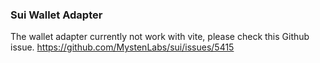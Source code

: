 ### Sui Wallet Adapter

The wallet adapter currently not work with vite, please check this Github issue.
https://github.com/MystenLabs/sui/issues/5415
